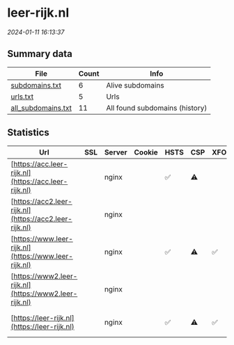 # leer-rijk.nl
*2024-01-11 16:13:37*
## Summary data
| File       | Count | Info |
|------------|-------|------|
|[subdomains.txt](/data/leer-rijk.nl/subdomains.txt)|6|Alive subdomains|
|[urls.txt](/data/leer-rijk.nl/urls.txt)|5|Urls|
|[all_subdomains.txt](/data/leer-rijk.nl/all_subdomains.txt)|11|All found subdomains (history)|
## Statistics
| Url | SSL | Server | Cookie | HSTS | CSP | XFO | XXP | RP | Tech |Title |
|------------|-------|------|------|------|------|------|------|------|------|------|
|[https://acc.leer-rijk.nl](https://acc.leer-rijk.nl)| |nginx| |:white_check_mark: |:warning: | | |:white_check_mark: |Drupal HSTS Ngin...|Redirecting to h...|
|[https://acc2.leer-rijk.nl](https://acc2.leer-rijk.nl)| |nginx| | | | | |:white_check_mark: |Nginx||
|[https://www.leer-rijk.nl](https://www.leer-rijk.nl)| |nginx| |:white_check_mark: |:warning: |:white_check_mark: |:white_check_mark: |:white_check_mark: |Drupal HSTS Ngin...|Redirecting to h...|
|[https://www2.leer-rijk.nl](https://www2.leer-rijk.nl)| |nginx| | | | | |:white_check_mark: |HSTS Nginx||
|[https://leer-rijk.nl](https://leer-rijk.nl)| |nginx| |:white_check_mark: |:warning: |:white_check_mark: |:white_check_mark: |:white_check_mark: |HSTS Nginx|301 Moved Perman...|